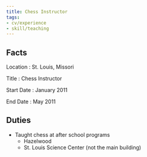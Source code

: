 ```yaml
---
title: Chess Instructor
tags:
- cv/experience
- skill/teaching
---
```


## Facts

Location
: St. Louis, Missori

Title
: Chess Instructor

Start Date
: January 2011

End Date
: May 2011

## Duties

- Taught chess at after school programs
    - Hazelwood 
    - St. Louis Science Center (not the main building)
